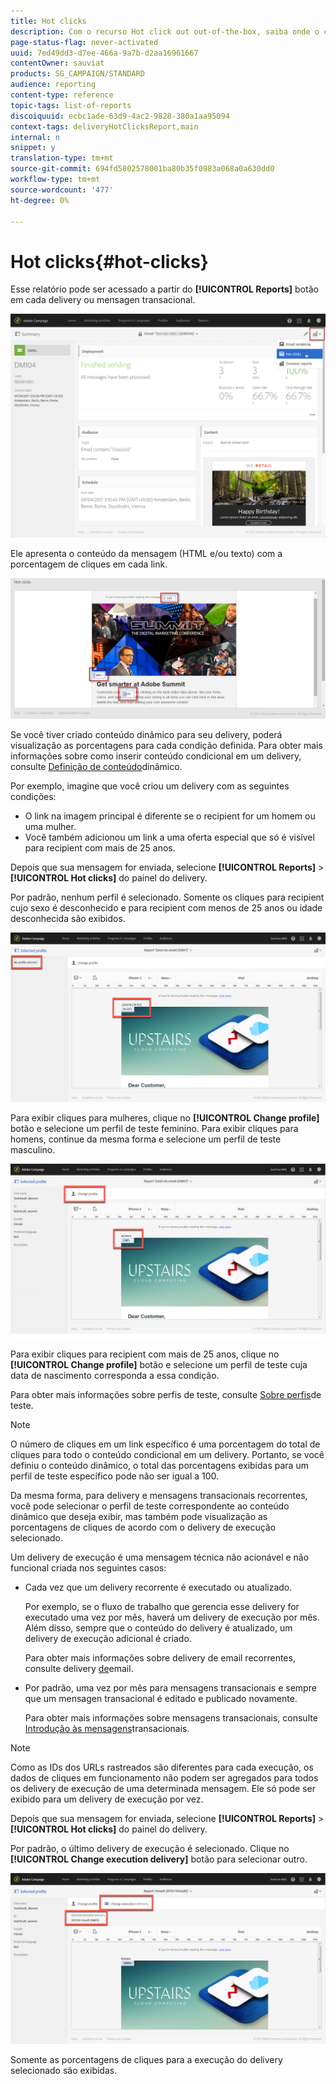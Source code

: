 ```yaml
---
title: Hot clicks
description: Com o recurso Hot click out out-of-the-box, saiba onde o cliente clicou no seu delivery.
page-status-flag: never-activated
uuid: 7ed49dd3-d7ee-466a-9a7b-d2aa16961667
contentOwner: sauviat
products: SG_CAMPAIGN/STANDARD
audience: reporting
content-type: reference
topic-tags: list-of-reports
discoiquuid: ecbc1ade-63d9-4ac2-9828-380a1aa95094
context-tags: deliveryHotClicksReport,main
internal: n
snippet: y
translation-type: tm+mt
source-git-commit: 694fd5802578001ba80b35f0983a068a0a630dd0
workflow-type: tm+mt
source-wordcount: '477'
ht-degree: 0%

---
```



# Hot clicks{#hot-clicks}

Esse relatório pode ser acessado a partir do **[!UICONTROL Reports]** botão em cada delivery ou mensagen transacional.

![](assets/delivery_reports_hot-clicks_4.png)

Ele apresenta o conteúdo da mensagem (HTML e/ou texto) com a porcentagem de cliques em cada link.

![](assets/delivery_reports_10.png)

Se você tiver criado conteúdo dinâmico para seu delivery, poderá visualização as porcentagens para cada condição definida. Para obter mais informações sobre como inserir conteúdo condicional em um delivery, consulte [Definição de conteúdo](../../designing/using/personalization.md#defining-dynamic-content-in-an-email)dinâmico.

Por exemplo, imagine que você criou um delivery com as seguintes condições:

* O link na imagem principal é diferente se o recipient for um homem ou uma mulher.
* Você também adicionou um link a uma oferta especial que só é visível para recipient com mais de 25 anos.

Depois que sua mensagem for enviada, selecione **[!UICONTROL Reports]** > **[!UICONTROL Hot clicks]** do painel do delivery.

Por padrão, nenhum perfil é selecionado. Somente os cliques para recipient cujo sexo é desconhecido e para recipient com menos de 25 anos ou idade desconhecida são exibidos.

![](assets/delivery_reports_hot-clicks_1.png)

Para exibir cliques para mulheres, clique no **[!UICONTROL Change profile]** botão e selecione um perfil de teste feminino. Para exibir cliques para homens, continue da mesma forma e selecione um perfil de teste masculino.

![](assets/delivery_reports_hot-clicks_2.png)

Para exibir cliques para recipient com mais de 25 anos, clique no **[!UICONTROL Change profile]** botão e selecione um perfil de teste cuja data de nascimento corresponda a essa condição.

Para obter mais informações sobre perfis de teste, consulte [Sobre perfis](../../audiences/using/managing-test-profiles.md)de teste.

>[!NOTE]
>
>O número de cliques em um link específico é uma porcentagem do total de cliques para todo o conteúdo condicional em um delivery. Portanto, se você definiu o conteúdo dinâmico, o total das porcentagens exibidas para um perfil de teste específico pode não ser igual a 100.

Da mesma forma, para delivery e mensagens transacionais recorrentes, você pode selecionar o perfil de teste correspondente ao conteúdo dinâmico que deseja exibir, mas também pode visualização as porcentagens de cliques de acordo com o delivery de execução selecionado.

Um delivery de execução é uma mensagem técnica não acionável e não funcional criada nos seguintes casos:

* Cada vez que um delivery recorrente é executado ou atualizado.

   Por exemplo, se o fluxo de trabalho que gerencia esse delivery for executado uma vez por mês, haverá um delivery de execução por mês. Além disso, sempre que o conteúdo do delivery é atualizado, um delivery de execução adicional é criado.

   Para obter mais informações sobre delivery de email recorrentes, consulte delivery [de](../../automating/using/email-delivery.md)email.

* Por padrão, uma vez por mês para mensagens transacionais e sempre que um mensagen transacional é editado e publicado novamente.

   Para obter mais informações sobre mensagens transacionais, consulte [Introdução às mensagens](../../channels/using/getting-started-with-transactional-msg.md)transacionais.

>[!NOTE]
>
>Como as IDs dos URLs rastreados são diferentes para cada execução, os dados de cliques em funcionamento não podem ser agregados para todos os delivery de execução de uma determinada mensagem. Ele só pode ser exibido para um delivery de execução por vez.

Depois que sua mensagem for enviada, selecione **[!UICONTROL Reports]** > **[!UICONTROL Hot clicks]** do painel do delivery.

Por padrão, o último delivery de execução é selecionado. Clique no **[!UICONTROL Change execution delivery]** botão para selecionar outro.

![](assets/delivery_reports_hot-clicks_3.png)

Somente as porcentagens de cliques para a execução do delivery selecionado são exibidas.
